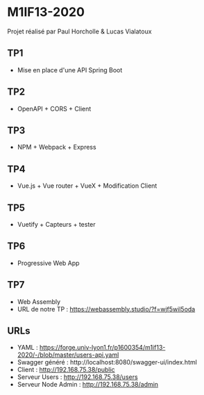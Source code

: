 # M1IF13-2020

Projet réalisé par Paul Horcholle & Lucas Vialatoux

## TP1
- Mise en place d'une API Spring Boot

## TP2
- OpenAPI + CORS + Client

## TP3
- NPM + Webpack + Express

## TP4
- Vue.js + Vue router + VueX + Modification Client

## TP5
- Vuetify + Capteurs + tester

## TP6
- Progressive Web App

## TP7
- Web Assembly
- URL de notre TP : https://webassembly.studio/?f=wjf5wil5oda

## URLs
- YAML : https://forge.univ-lyon1.fr/p1600354/m1if13-2020/-/blob/master/users-api.yaml
- Swagger généré : http://localhost:8080/swagger-ui/index.html
- Client : http://192.168.75.38/public
- Serveur Users : http://192.168.75.38/users
- Serveur Node Admin : http://192.168.75.38/admin
